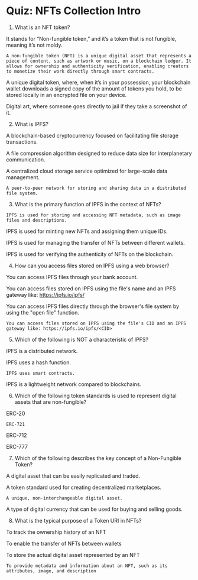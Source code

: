 # Quiz: NFTs Collection Intro

1. What is an NFT token?


It stands for “Non-fungible token,” and it’s a token that is not fungible, meaning it’s not moldy.


`A non-fungible token (NFT) is a unique digital asset that represents a piece of content, such as artwork or music, on a blockchain ledger. It allows for ownership and authenticity verification, enabling creators to monetize their work directly through smart contracts.`


A unique digital token, where, when it’s in your possession, your blockchain wallet downloads a signed copy of the amount of tokens you hold, to be stored locally in an encrypted file on your device.


Digital art, where someone goes directly to jail if they take a screenshot of it.


2. What is IPFS?


A blockchain-based cryptocurrency focused on facilitating file storage transactions.


A file compression algorithm designed to reduce data size for interplanetary communication.


A centralized cloud storage service optimized for large-scale data management.


`A peer-to-peer network for storing and sharing data in a distributed file system.`


3. What is the primary function of IPFS in the context of NFTs?


`IPFS is used for storing and accessing NFT metadata, such as image files and descriptions.`

IPFS is used for minting new NFTs and assigning them unique IDs.


IPFS is used for managing the transfer of NFTs between different wallets.


IPFS is used for verifying the authenticity of NFTs on the blockchain.


4. How can you access files stored on IPFS using a web browser?


You can access IPFS files through your bank account.


You can access files stored on IPFS using the file's name and an IPFS gateway like: https://ipfs.io/ipfs/<fileName>


You can access IPFS files directly through the browser's file system by using the "open file" function.


`You can access files stored on IPFS using the file's CID and an IPFS gateway like: https://ipfs.io/ipfs/<CID>`


5. Which of the following is NOT a characteristic of IPFS?


IPFS is a distributed network.


IPFS uses a hash function.


`IPFS uses smart contracts.`


IPFS is a lightweight network compared to blockchains.


6. Which of the following token standards is used to represent digital assets that are non-fungible?


ERC-20


`ERC-721`


ERC-712


ERC-777

7. Which of the following describes the key concept of a Non-Fungible Token?


A digital asset that can be easily replicated and traded.


A token standard used for creating decentralized marketplaces.


`A unique, non-interchangeable digital asset.`


A type of digital currency that can be used for buying and selling goods.


8. What is the typical purpose of a Token URI in NFTs?


To track the ownership history of an NFT


To enable the transfer of NFTs between wallets


To store the actual digital asset represented by an NFT


`To provide metadata and information about an NFT, such as its attributes, image, and description`



